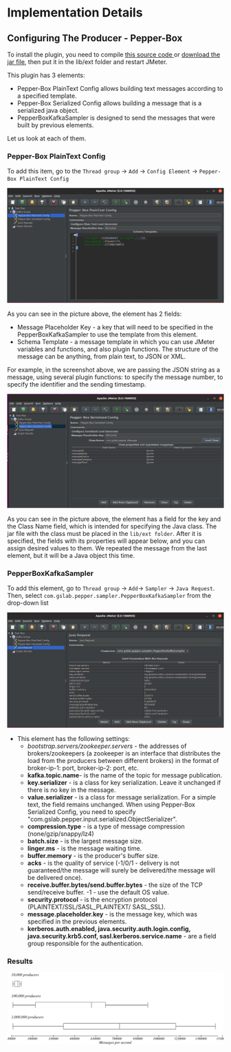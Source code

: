 # Implementation Details

## Configuring The Producer - Pepper-Box
 
To install the plugin, you need to compile [this source code ](https://github.com/GSLabDev/pepper-box/releases)or [download the jar file](https://github.com/raladev/load), then put it in the lib/ext folder and restart JMeter.
 
This plugin has 3 elements:
* Pepper-Box PlainText Config allows building text messages according to a specified template.
* Pepper-Box Serialized Config allows building a message that is a serialized java object.
* PepperBoxKafkaSampler is designed to send the messages that were built by previous elements.
 
Let us look at each of them.

### Pepper-Box PlainText Config
 
To add this item, go to the 
`Thread group` -> `Add` -> `Config Element` -> `Pepper-Box PlainText Config`

![](./plainTextConfig.png)

As you can see in the picture above, the element has 2 fields:
* Message Placeholder Key - a key that will need to be specified in the PepperBoxKafkaSampler to use the template from this element.
* Schema Template - a message template in which you can use JMeter variables and functions, and also plugin functions. The structure of the message can be anything, from plain text, to JSON or XML.
 
For example, in the screenshot above, we are passing the JSON string as a message, using several plugin functions: to specify the message number, to specify the identifier and the sending timestamp.

![](./PepperBozxSerializedConfig.png)

As you can see in the picture above, the element has a field for the key and the Class Name field, which is intended for specifying the Java class. The jar file with the class must be placed in the `lib/ext folder`. After it is specified, the fields with its properties will appear below, and you can assign desired values to them. We repeated the message from the last element, but it will be a Java object this time.

### PepperBoxKafkaSampler
 
To add this element, go to 
`Thread group` -> `Add`-> `Sampler` -> `Java Request`. Then, select `com.gslab.pepper.sampler.PepperBoxKafkaSampler` from the drop-down list

![](./JavaRequest.png)

* This element has the following settings:
	* *bootstrap.servers/zookeeper.servers* - the addresses of brokers/zookeepers (a zookeeper is an interface that distributes the load from the producers between different brokers) in the format of broker-ip-1: port, broker-ip-2: port, etc.
	* **kafka.topic.name**- is the name of the topic for message publication.
	* **key.serializer** - is a class for key serialization. Leave it unchanged if there is no key in the message.
	* **value.serializer** - is a class for message serialization. For a simple text, the field remains unchanged. When using Pepper-Box Serialized Config, you need to specify "com.gslab.pepper.input.serialized.ObjectSerializer".
	* **compression.type** - is a type of message compression (none/gzip/snappy/lz4)
	* **batch.size** - is the largest message size.
	* **linger.ms** - is the message waiting time.
	* **buffer.memory** - is the producer's buffer size.
	* **acks** - is the quality of service (-1/0/1 - delivery is not guaranteed/the message will surely be delivered/the message will be delivered once).
	* **receive.buffer.bytes/send.buffer.bytes** - the size of the TCP send/receive buffer. -1 - use the default OS value.
	* **security.protocol** - is the encryption protocol (PLAINTEXT/SSL/SASL_PLAINTEXT/ SASL_SSL).
	* **message.placeholder.key** - is the message key, which was specified in the previous elements.
	* **kerberos.auth.enabled, java.security.auth.login.config, java.security.krb5.conf, sasl.kerberos.service.name** - are a field group responsible for the authentication.
 
### Results
![](./14-boxplot-Kafka.png)